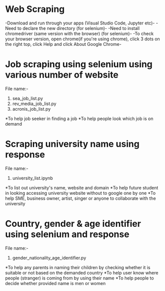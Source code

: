 # Web Scraping

-Download and run through your apps (Visual Studio Code, Jupyter etc)-
-Need to declare the new directory (for selenium)-
-Need to install chromedriver (same version with the browser) (for selenium)-
-To check your browser version, open chrome(if you're using chrome), click 3 dots on the right top, click Help and click About Google Chrome-

# Job scraping using selenium using various number of website #
File name:-
1. sea_job_list.py
2. rev_media_job_list.py
3. acronis_job_list.py

*To help job seeker in finding a job
*To help people look which job is on demand

# Scraping university name using response #
File name:-
1. university_list.ipynb

*To list out university's name, website and domain
*To help future student in looking accessing university website without to google one by one
*To help SME, business owner, artist, singer or anyone to collaborate with the university

# Country, gender & age identifier using selenium and response #
File name:-
1. gender_nationality_age_identifier.py

*To help any parents in naming their children by checking whether it is suitable or not based on the demanded country
*To help user know where people (stranger) is coming from by using their name
*To help people to decide whether provided name is men or women

